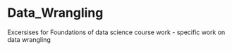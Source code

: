 # Data_Wrangling
Excersises for Foundations of data science course work - specific work on data wrangling
